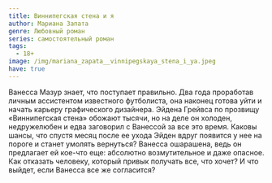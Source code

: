 ```yaml
---
title: Виннипегская стена и я
author: Мариана Запата
genre: Любовный роман
series: самостоятельный роман
tags:
  - 18+
image: /img/mariana_zapata__vinnipegskaya_stena_i_ya.jpeg
have: true
---
```

Ванесса Мазур знает, что поступает правильно. Два года проработав личным ассистентом известного футболиста, она наконец готова уйти и начать карьеру графического дизайнера. Эйдена Грейвса по прозвищу «Виннипегская стена» обожают тысячи, но на деле он холоден, недружелюбен и едва заговорил с Ванессой за все это время. Каковы шансы, что спустя месяц после ее ухода Эйден вдруг появится у нее на пороге и станет умолять вернуться? Ванесса ошарашена, ведь он предлагает ей кое-что еще: абсолютно возмутительное и даже опасное. Как отказать человеку, который привык получать все, что хочет? И что выйдет, если Ванесса все же согласится?